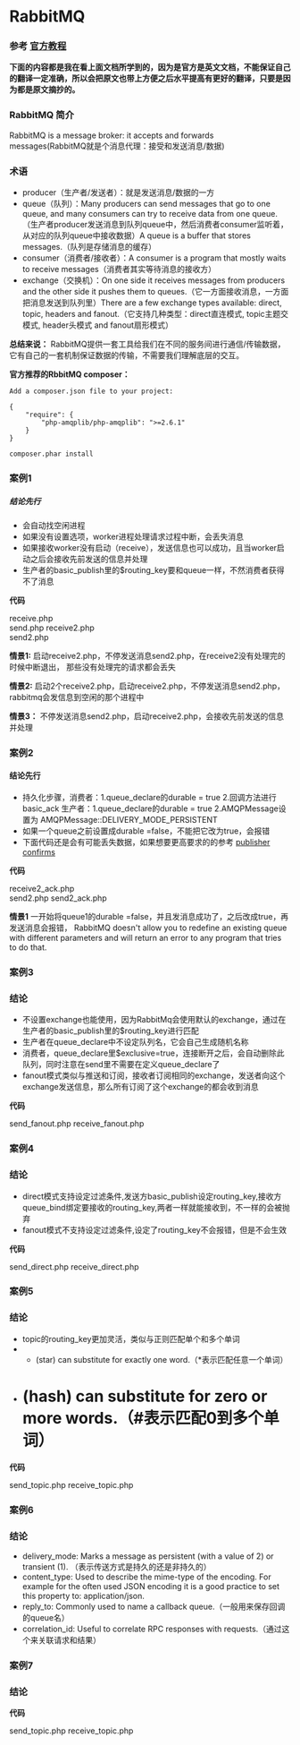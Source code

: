 # RabbitMQ
### 参考 <a href="https://www.rabbitmq.com/tutorials/tutorial-one-php.html">官方教程</a>
**下面的内容都是我在看上面文档所学到的，因为是官方是英文文档，不能保证自己的翻译一定准确，所以会把原文也带上方便之后水平提高有更好的翻译，只要是因为都是原文摘抄的。**

### RabbitMQ 简介
RabbitMQ is a message broker: it accepts and forwards messages(RabbitMQ就是个消息代理：接受和发送消息/数据)

### 术语
- producer（生产者/发送者）：就是发送消息/数据的一方
- queue（队列）：Many producers can send messages that go to one queue, and many consumers can try to receive data from one queue.（生产者producer发送消息到队列queue中，然后消费者consumer监听着，从对应的队列queue中接收数据）A queue is a buffer that stores messages.（队列是存储消息的缓存）
- consumer（消费者/接收者）：A consumer is a program that mostly waits to receive messages（消费者其实等待消息的接收方）
- exchange（交换机）：On one side it receives messages from producers and the other side it pushes them to queues.（它一方面接收消息，一方面把消息发送到队列里）There are a few exchange types available: direct, topic, headers and fanout.（它支持几种类型：direct直连模式, topic主题交模式, header头模式 and fanout扇形模式） 

**总结来说：** 
RabbitMQ提供一套工具给我们在不同的服务间进行通信/传输数据，它有自己的一套机制保证数据的传输，不需要我们理解底层的交互。

**官方推荐的RbbitMQ composer：**

```
Add a composer.json file to your project:

{
    "require": {
        "php-amqplib/php-amqplib": ">=2.6.1"
    }
}

composer.phar install
```

### 案例1

##### 结论先行

- 会自动找空闲进程
- 如果没有设置选项，worker进程处理请求过程中断，会丢失消息
- 如果接收worker没有启动（receive），发送信息也可以成功，且当worker启动之后会接收先前发送的信息并处理
- 生产者的basic_publish里的$routing_key要和queue一样，不然消费者获得不了消息

**代码** 

receive.php  
send.php 
receive2.php  
send2.php 

**情景1:** 
启动receive2.php，不停发送消息send2.php，在receive2没有处理完的时候中断退出，
那些没有处理完的请求都会丢失

**情景2:**
启动2个receive2.php，启动receive2.php，不停发送消息send2.php，rabbitmq会发信息到空闲的那个进程中

**情景3：**
不停发送消息send2.php，启动receive2.php，会接收先前发送的信息并处理


### 案例2

#### 结论先行
- 持久化步骤，消费者：1.queue_declare的durable = true 2.回调方法进行basic_ack 生产者：1.queue_declare的durable = true 2.AMQPMessage设置为 AMQPMessage::DELIVERY_MODE_PERSISTENT
- 如果一个queue之前设置成durable =false，不能把它改为true，会报错
- 下面代码还是会有可能丢失数据，如果想要更高要求的的参考 <a href="https://www.rabbitmq.com/confirms.html">publisher confirms</a>

**代码**

receive2_ack.php  
send2.php 
send2_ack.php

**情景1**
一开始将queue1的durable =false，并且发消息成功了，之后改成true，再发送消息会报错，
RabbitMQ doesn't allow you to redefine an existing queue with different 
parameters and will return an error to any program that tries to do that. 

### 案例3

### 结论

- 不设置exchange也能使用，因为RabbitMq会使用默认的exchange，通过在生产者的basic_publish里的$routing_key进行匹配
- 生产者在queue_declare中不设定队列名，它会自己生成随机名称
- 消费者，queue_declare里$exclusive=true，连接断开之后，会自动删除此队列，同时注意在send里不需要在定义queue_declare了
- fanout模式类似与推送和订阅，接收者订阅相同的exchange，发送者向这个exchange发送信息，那么所有订阅了这个exchange的都会收到消息

**代码**

send_fanout.php
receive_fanout.php

### 案例4

### 结论

- direct模式支持设定过滤条件,发送方basic_publish设定routing_key,接收方queue_bind绑定要接收的routing_key,两者一样就能接收到，不一样的会被抛弃
- fanout模式不支持设定过滤条件,设定了routing_key不会报错，但是不会生效

**代码**

send_direct.php
receive_direct.php

### 案例5

### 结论

- topic的routing_key更加灵活，类似与正则匹配单个和多个单词
- * (star) can substitute for exactly one word.（*表示匹配任意一个单词）
- # (hash) can substitute for zero or more words.（#表示匹配0到多个单词）


**代码**

send_topic.php
receive_topic.php

### 案例6

### 结论

- delivery_mode: Marks a message as persistent (with a value of 2) or transient (1). （表示传送方式是持久的还是非持久的）
- content_type: Used to describe the mime-type of the encoding. For example for the often used JSON encoding it is a good practice to set this property to: application/json.
- reply_to: Commonly used to name a callback queue.（一般用来保存回调的queue名）
- correlation_id: Useful to correlate RPC responses with requests.（通过这个来关联请求和结果）


### 案例7

### 结论

**代码**

send_topic.php
receive_topic.php